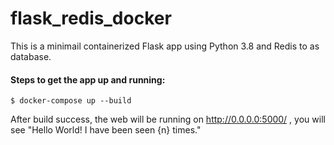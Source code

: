 # flask_redis_docker
This is a minimail containerized Flask app using Python 3.8 and Redis to as database.
#### Steps to get the app up and running:
```
$ docker-compose up --build
```
After build success, the web will be running on http://0.0.0.0:5000/ , you will see "Hello World! I have been seen {n} times."
